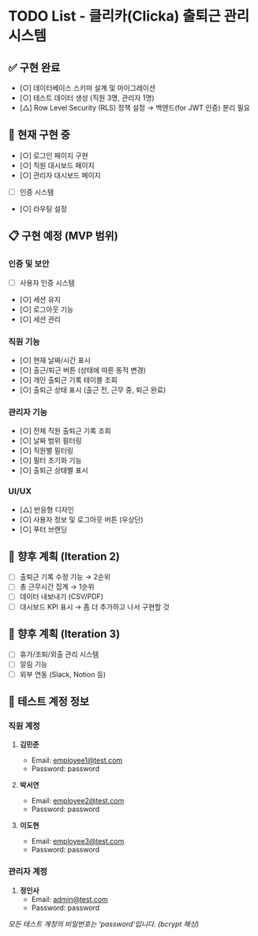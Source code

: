 # TODO List - 클리카(Clicka) 출퇴근 관리 시스템

## ✅ 구현 완료
- [○] 데이터베이스 스키마 설계 및 마이그레이션
- [○] 테스트 데이터 생성 (직원 3명, 관리자 1명)
- [△] Row Level Security (RLS) 정책 설정 → 백엔드(for JWT 인증) 분리 필요

## 🚧 현재 구현 중
- [○] 로그인 페이지 구현
- [○] 직원 대시보드 페이지
- [○] 관리자 대시보드 페이지
- [ ] 인증 시스템
- [○] 라우팅 설정

## 📋 구현 예정 (MVP 범위)

### 인증 및 보안
- [ ] 사용자 인증 시스템
- [○] 세션 유지
- [○] 로그아웃 기능
- [○] 세션 관리

### 직원 기능
- [○] 현재 날짜/시간 표시
- [○] 출근/퇴근 버튼 (상태에 따른 동적 변경)
- [○] 개인 출퇴근 기록 테이블 조회
- [○] 출퇴근 상태 표시 (출근 전, 근무 중, 퇴근 완료)

### 관리자 기능
- [○] 전체 직원 출퇴근 기록 조회
- [○] 날짜 범위 필터링
- [○] 직원별 필터링
- [○] 필터 초기화 기능
- [○] 출퇴근 상태별 표시

### UI/UX
- [△] 반응형 디자인
- [○] 사용자 정보 및 로그아웃 버튼 (우상단)
- [○] 푸터 브랜딩

## 🔮 향후 계획 (Iteration 2)
- [ ] 출퇴근 기록 수정 기능 → 2순위
- [ ] 총 근무시간 집계 → 1순위
- [ ] 데이터 내보내기 (CSV/PDF)
- [ ] 대시보드 KPI 표시 → 좀 더 추가하고 나서 구현할 것

## 🌟 향후 계획 (Iteration 3)
- [ ] 휴가/조퇴/외출 관리 시스템
- [ ] 알림 기능
- [ ] 외부 연동 (Slack, Notion 등)

## 🧪 테스트 계정 정보

### 직원 계정
1. **김민준**
   - Email: employee1@test.com
   - Password: password

2. **박서연**
   - Email: employee2@test.com
   - Password: password

3. **이도현**
   - Email: employee3@test.com
   - Password: password

### 관리자 계정
1. **정인사**
   - Email: admin@test.com
   - Password: password

*모든 테스트 계정의 비밀번호는 'password'입니다. (bcrypt 해싱)*